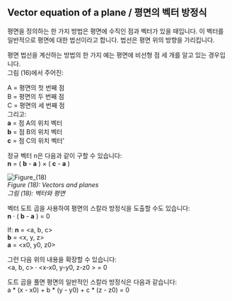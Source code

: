## Vector equation of a plane / 평면의 벡터 방정식

평면을 정의하는 한 가지 방법은 평면에 수직인 점과 벡터가 있을 때입니다. 이 벡터를 일반적으로 평면에 대한 법선이라고 합니다. 법선은 평면 위의 방향을 가리킵니다.

평면 법선을 계산하는 방법의 한 가지 예는 평면에 비선형 점 세 개를 알고 있는 경우입니다. <br>
그림 (16)에서 주어진:

A = 평면의 첫 번째 점 <br>
B = 평면의 두 번째 점 <br>
C = 평면의 세 번째 점 <br>
그리고: <br>
**a** = 점 A의 위치 벡터 <br>
**b** = 점 B의 위치 벡터 <br>
**c** = 점 C의 위치 벡터'

정규 벡터 n은 다음과 같이 구할 수 있습니다: <br>
**n** = ( **b** - **a** ) × ( **c** - **a** )

![Figure_(18)](https://github.com/user-attachments/assets/a17c8e66-774c-43ca-9103-3c603e6b956f) <br>
*Figure (18): Vectors and planes* <br>
*그림 (18): 벡터와 평면*

벡터 도트 곱을 사용하여 평면의 스칼라 방정식을 도출할 수도 있습니다: <br>
**n** · ( **b** - **a** ) = 0

If:
**n** = <a, b, c> <br>
**b** = <x, y, z> <br>
**a** = <x0, y0, z0>

그런 다음 위의 내용을 확장할 수 있습니다: <br>
<a, b, c> · <x-x0, y-y0, z-z0 > = 0

도트 곱을 풀면 평면의 일반적인 스칼라 방정식은 다음과 같습니다: <br>
a * (x - x0) + b * (y - y0) + c * (z - z0) = 0
